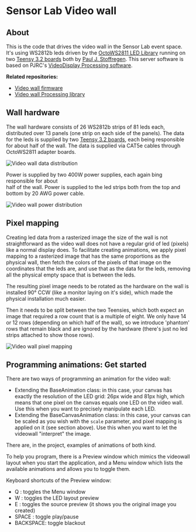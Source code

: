 # Sensor Lab Video wall

## About
This is the code that drives the video wall in the Sensor Lab event space. It's
using WS2812b leds driven by the [OctoWS2811 LED Library](https://www.pjrc.com/teensy/td_libs_OctoWS2811.html)
running on two [Teensy 3.2 boards](https://www.pjrc.com/store/teensy32.html) both by [Paul J. Stoffregen](https://www.pjrc.com). This server software is based on PJRC's [VideoDisplay Processing software](https://github.com/PaulStoffregen/OctoWS2811/tree/master/extras/VideoDisplay/Processing).

**Related repositories:**

* [Video wall firmware](https://github.com/sensorlab030/videowall-firmware)
* [Video wall Processing library](https://github.com/sensorlab030/videowall-processing-library)

## Wall hardware

The wall hardware consists of 26 WS2812b  strips of 81 leds each, distributed over
13 panels (one strip on each side of the panels). The data for the leds is supplied
by two [Teensy 3.2 boards](https://www.pjrc.com/store/teensy32.html), each being
responsible for about half of the wall. The data is supplied via CAT5e cables through
OctoWS2811 adapter boards.

![Video wall data distribution](docs/img/data.png "Video wall data distribution")

Power is supplied by two 400W power supplies, each again bing responsible for about\
half of the wall. Power is supplied to the led strips both from the top and bottom
by 20 AWG power cable.

![Video wall power distribution](docs/img/power.png "Video wall power distribution")

## Pixel mapping

Creating led data from a rasterized image the size of the wall is not straightforward
as the video wall does not have a regular grid of led (pixels) like a normal display
does. To facilitate creating animations, we apply pixel mapping to a rasterized image
that has the same proportions as the physical wall, then fetch the colors of the pixels
of that image on the coordinates that the leds are, and use that as the data for the
leds, removing all the physical empty space that is between the leds.

The resulting pixel image needs to be rotated as the hardware on the wall is installed
90° CCW (like a monitor laying on it's side), which made the physical installation
much easier.

Then it needs to be split between the two Teensies, which both expect an
image that required a row count that is a multiple of eight. We only have 14 or 12 rows
(depending on which half of the wall), so we introduce 'phantom' rows that remain black
and are ignored by the hardware (there's just no led strips attached to show those rows).

![Video wall pixel mapping](docs/img/pixel-mapping.png "Video wall pixel mapping")

## Programming animations: Get started

There are two ways of programming an animation for the video wall:

- Extending the BaseAnimation class: in this case, your canvas has exactly the resolution
of the LED grid: 26px wide and 81px high, which means that one pixel on the canvas equals
one LED on the video wall. Use this when you want to precisely manipulate each LED.
- Extending the BaseCanvasAnimation class: in this case, your canvas can be scaled as you wish
with the `scale` parameter, and pixel mapping is applied on it (see section above). Use this
when you want to let the videowall "interpret" the image.

There are, in the project, examples of animations of both kind.

To help you program, there is a Preview window which mimics the videowall layout when you start the application, and a Menu window which lists the available animations and allows you to toggle them.

Keyboard shortcuts of the Preview window:

- Q : toggles the Menu window
- W : toggles the LED layout preview
- E : toggles the source preview (it shows you the original image you created)
- SPACE : toggle play/pause
- BACKSPACE: toggle blackout
